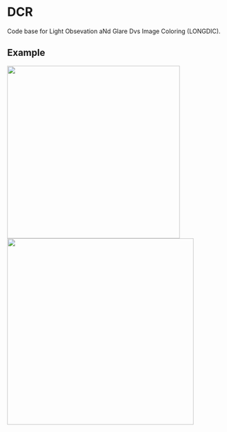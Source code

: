 # DCR

Code base for Light Obsevation aNd Glare Dvs Image Coloring (LONGDIC).

## Example

<img src="https://user-images.githubusercontent.com/17177866/117585411-ff92aa00-b11a-11eb-8f0d-4e7b9db531be.jpeg" width="400"> <img src="https://user-images.githubusercontent.com/17177866/117585418-09b4a880-b11b-11eb-9b30-c9f220ec3b7f.jpeg" width="432">


